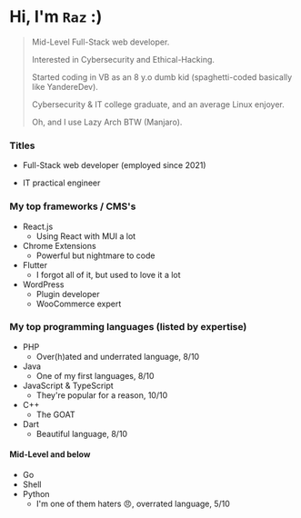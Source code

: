 # Hi, I'm `Raz` :)

> Mid-Level Full-Stack web developer.
> 
> Interested in Cybersecurity and Ethical-Hacking.
> 
> Started coding in VB as an 8 y.o dumb kid (spaghetti-coded basically like YandereDev).
> 
> Cybersecurity & IT college graduate, and an average Linux enjoyer.
>
> Oh, and I use Lazy Arch BTW (Manjaro).

### Titles

- Full-Stack web developer (employed since 2021)

- IT practical engineer

### My top frameworks / CMS's
- React.js
  - Using React with MUI a lot
- Chrome Extensions
  - Powerful but nightmare to code
- Flutter
  - I forgot all of it, but used to love it a lot
- WordPress
  - Plugin developer
  - WooCommerce expert

### My top programming languages (listed by expertise)
- PHP
  - Over(h)ated and underrated language, 8/10
- Java
  - One of my first languages, 8/10
- JavaScript & TypeScript
  - They're popular for a reason, 10/10
- C++
  - The GOAT
- Dart
  - Beautiful language, 8/10

#### Mid-Level and below
- Go
- Shell
- Python
  - I'm one of them haters 😠, overrated language, 5/10
